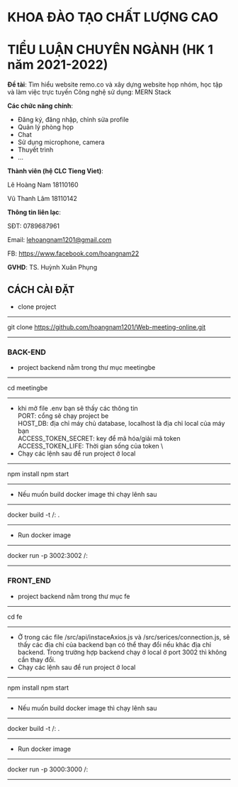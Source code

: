 # KHOA ĐÀO TẠO CHẤT LƯỢNG CAO

# TIỂU LUẬN CHUYÊN NGÀNH (HK 1 năm 2021-2022)

**Đề tài**: Tìm hiểu website remo.co và xây dựng website họp nhóm, học tập và làm việc trực tuyến
Công nghệ sử dụng: MERN Stack

**Các chức năng chính**:

- Đăng ký, đăng nhập, chỉnh sửa profile
- Quản lý phòng họp
- Chat
- Sử dụng microphone, camera
- Thuyết trình
- ...

**Thành viên (hệ CLC Tieng Viet)**:

Lê Hoàng Nam 18110160

Vũ Thanh Lâm 18110142

**Thông tin liên lạc**:

SĐT: 0789687961

Email: lehoangnam1201@gmail.com

FB: https://www.facebook.com/hoangnam22

**GVHD**: TS. Huỳnh Xuân Phụng

## CÁCH CÀI ĐẶT

- clone project

---

git clone https://github.com/hoangnam1201/Web-meeting-online.git

---

### BACK-END

- project backend nằm trong thư mục meetingbe

---

cd meetingbe

---

- khi mở file .env bạn sẽ thấy các thông tin \
  PORT: cổng sẽ chạy project be \
  HOST_DB: địa chỉ máy chủ database, localhost là địa chỉ local của máy bạn \
  ACCESS_TOKEN_SECRET: key để mã hóa/giải mã token \
  ACCESS_TOKEN_LIFE: Thời gian sống của token \
- Chạy các lệnh sau để run project ở local

---

npm install
npm start

---

- Nếu muốn build docker image thì chạy lênh sau

---

docker build -t <username>/<imagename>:<tag> .

---

- Run docker image

---

docker run -p 3002:3002 <username>/<imagename>:<tag>

---

### FRONT_END

- project backend nằm trong thư mục fe

---

cd fe

---

- Ở trong các file /src/api/instaceAxios.js và /src/serices/connection.js, sẽ thấy các địa chỉ của backend bạn có thể thay đổi nếu khác địa chỉ backend. Trong trường hợp backend chạy ở local ở port 3002 thì không cần thay đổi.
- Chạy các lệnh sau để run project ở local

---

npm install
npm start

---

- Nếu muốn build docker image thì chạy lênh sau

---

docker build -t <username>/<imagename>:<tag> .

---

- Run docker image

---

docker run -p 3000:3000 <username>/<imagename>:<tag>

---
